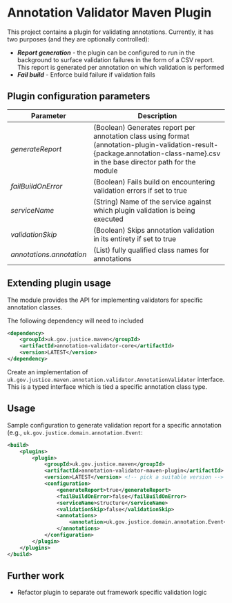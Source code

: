# Annotation Validator Maven Plugin

This project contains a plugin for validating annotations.
Currently, it has two purposes (and they are optionally controlled):

- _**Report generation**_ - the plugin can be configured to run in the background to surface validation failures in the form 
of a CSV report.  This report is generated per annotation on which validation is performed
- _**Fail build**_ - Enforce build failure if validation fails  

## Plugin configuration parameters

| Parameter             |  Description                          |
|-----------------------|---------------------------------------|
| _generateReport_        | (Boolean) Generates report per annotation class using format (annotation-plugin-validation-result-{package.annotation-class-name}.csv in the base director path for the module|
| _failBuildOnError_      | (Boolean) Fails build on encountering validation errors if set to true|
| _serviceName_           | (String)  Name of the service against which plugin validation is being executed|
| _validationSkip_        | (Boolean) Skips annotation validation in its entirety if set to true|
| _annotations.annotation_| (List) fully qualified class names for annotations|


## Extending plugin usage

The module provides the API for implementing validators for specific annotation classes.

The following dependency will need to included
```xml
<dependency>
    <groupId>uk.gov.justice.maven</groupId>
    <artifactId>annotation-validator-core</artifactId>
    <version>LATEST</version>
</dependency>
```

Create an implementation of `uk.gov.justice.maven.annotation.validator.AnnotationValidator` interface.  This is a typed interface which is tied a specific annotation class type.  


## Usage

Sample configuration to generate validation report for a specific annotation (e.g., `uk.gov.justice.domain.annotation.Event`:

```xml
<build>
    <plugins>
        <plugin>
            <groupId>uk.gov.justice.maven</groupId>
            <artifactId>annotation-validator-maven-plugin</artifactId>
            <version>LATEST</version> <!-- pick a suitable version -->
            <configuration>
                <generateReport>true</generateReport>
                <failBuildOnError>false</failBuildOnError>
                <serviceName>structure</serviceName>
                <validationSkip>false</validationSkip>
                <annotations>
                    <annotation>uk.gov.justice.domain.annotation.Event</annotation>
                </annotations>
            </configuration>
        </plugin>
    </plugins>
</build>
```

## Further work

* Refactor plugin to separate out framework specific validation logic
